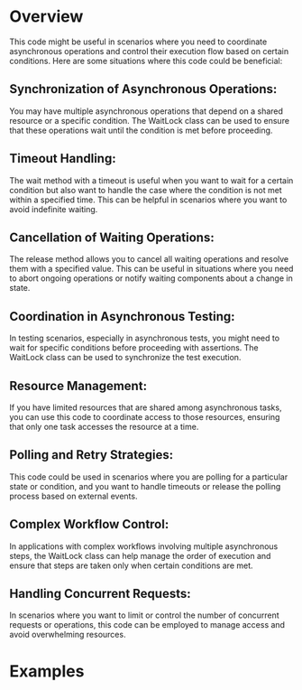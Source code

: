 # Overview
This code might be useful in scenarios where you need to coordinate asynchronous operations and control their execution flow based on certain conditions. Here are some situations where this code could be beneficial:

## Synchronization of Asynchronous Operations:
You may have multiple asynchronous operations that depend on a shared resource or a specific condition. The WaitLock class can be used to ensure that these operations wait until the condition is met before proceeding.

## Timeout Handling:
The wait method with a timeout is useful when you want to wait for a certain condition but also want to handle the case where the condition is not met within a specified time. This can be helpful in scenarios where you want to avoid indefinite waiting.

## Cancellation of Waiting Operations:
The release method allows you to cancel all waiting operations and resolve them with a specified value. This can be useful in situations where you need to abort ongoing operations or notify waiting components about a change in state.

## Coordination in Asynchronous Testing:
In testing scenarios, especially in asynchronous tests, you might need to wait for specific conditions before proceeding with assertions. The WaitLock class can be used to synchronize the test execution.

## Resource Management:
If you have limited resources that are shared among asynchronous tasks, you can use this code to coordinate access to those resources, ensuring that only one task accesses the resource at a time.

## Polling and Retry Strategies:
This code could be used in scenarios where you are polling for a particular state or condition, and you want to handle timeouts or release the polling process based on external events.

## Complex Workflow Control:
In applications with complex workflows involving multiple asynchronous steps, the WaitLock class can help manage the order of execution and ensure that steps are taken only when certain conditions are met.

## Handling Concurrent Requests:
In scenarios where you want to limit or control the number of concurrent requests or operations, this code can be employed to manage access and avoid overwhelming resources.

# Examples
